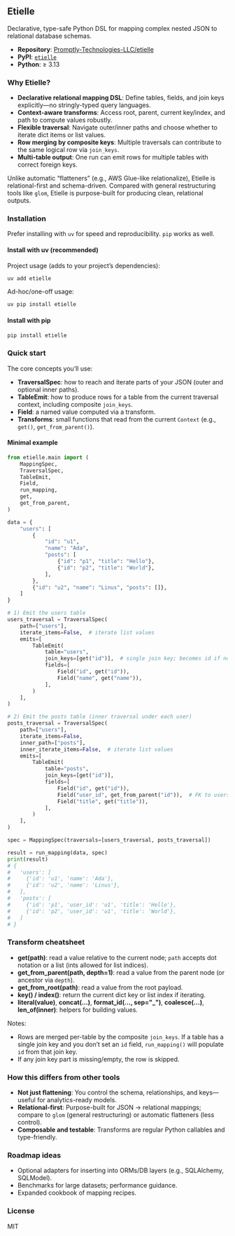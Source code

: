 ## Etielle

Declarative, type-safe Python DSL for mapping complex nested JSON to relational database schemas.

- **Repository**: [Promptly-Technologies-LLC/etielle](https://github.com/Promptly-Technologies-LLC/etielle)
- **PyPI**: [`etielle`](https://pypi.org/project/etielle/)
- **Python**: ≥ 3.13

### Why Etielle?

- **Declarative relational mapping DSL**: Define tables, fields, and join keys explicitly—no stringly-typed query languages.
- **Context-aware transforms**: Access root, parent, current key/index, and path to compute values robustly.
- **Flexible traversal**: Navigate outer/inner paths and choose whether to iterate dict items or list values.
- **Row merging by composite keys**: Multiple traversals can contribute to the same logical row via `join_keys`.
- **Multi-table output**: One run can emit rows for multiple tables with correct foreign keys.

Unlike automatic “flatteners” (e.g., AWS Glue-like relationalize), Etielle is relational-first and schema-driven. Compared with general restructuring tools like `glom`, Etielle is purpose-built for producing clean, relational outputs.

### Installation

Prefer installing with `uv` for speed and reproducibility. `pip` works as well.

#### Install with uv (recommended)

Project usage (adds to your project’s dependencies):

```bash
uv add etielle
```

Ad-hoc/one-off usage:

```bash
uv pip install etielle
```

#### Install with pip

```bash
pip install etielle
```

### Quick start

The core concepts you’ll use:

- **TraversalSpec**: how to reach and iterate parts of your JSON (outer and optional inner paths).
- **TableEmit**: how to produce rows for a table from the current traversal context, including composite `join_keys`.
- **Field**: a named value computed via a transform.
- **Transforms**: small functions that read from the current `Context` (e.g., `get()`, `get_from_parent()`).

#### Minimal example

```python
from etielle.main import (
    MappingSpec,
    TraversalSpec,
    TableEmit,
    Field,
    run_mapping,
    get,
    get_from_parent,
)

data = {
    "users": [
        {
            "id": "u1",
            "name": "Ada",
            "posts": [
                {"id": "p1", "title": "Hello"},
                {"id": "p2", "title": "World"},
            ],
        },
        {"id": "u2", "name": "Linus", "posts": []},
    ]
}

# 1) Emit the users table
users_traversal = TraversalSpec(
    path=["users"],
    iterate_items=False,  # iterate list values
    emits=[
        TableEmit(
            table="users",
            join_keys=[get("id")],  # single join key; becomes id if not set explicitly
            fields=[
                Field("id", get("id")),
                Field("name", get("name")),
            ],
        )
    ],
)

# 2) Emit the posts table (inner traversal under each user)
posts_traversal = TraversalSpec(
    path=["users"],
    iterate_items=False,
    inner_path=["posts"],
    inner_iterate_items=False,  # iterate list values
    emits=[
        TableEmit(
            table="posts",
            join_keys=[get("id")],
            fields=[
                Field("id", get("id")),
                Field("user_id", get_from_parent("id")),  # FK to users.id
                Field("title", get("title")),
            ],
        )
    ],
)

spec = MappingSpec(traversals=[users_traversal, posts_traversal])

result = run_mapping(data, spec)
print(result)
# {
#   'users': [
#     {'id': 'u1', 'name': 'Ada'},
#     {'id': 'u2', 'name': 'Linus'},
#   ],
#   'posts': [
#     {'id': 'p1', 'user_id': 'u1', 'title': 'Hello'},
#     {'id': 'p2', 'user_id': 'u1', 'title': 'World'},
#   ]
# }
```

### Transform cheatsheet

- **get(path)**: read a value relative to the current node; `path` accepts dot notation or a list (ints allowed for list indices).
- **get_from_parent(path, depth=1)**: read a value from the parent node (or ancestor via `depth`).
- **get_from_root(path)**: read a value from the root payload.
- **key() / index()**: return the current dict key or list index if iterating.
- **literal(value)**, **concat(...)**, **format_id(..., sep="_")**, **coalesce(...)**, **len_of(inner)**: helpers for building values.

Notes:
- Rows are merged per-table by the composite `join_keys`. If a table has a single join key and you don’t set an `id` field, `run_mapping()` will populate `id` from that join key.
- If any join key part is missing/empty, the row is skipped.

### How this differs from other tools

- **Not just flattening**: You control the schema, relationships, and keys—useful for analytics-ready models.
- **Relational-first**: Purpose-built for JSON → relational mappings; compare to `glom` (general restructuring) or automatic flatteners (less control).
- **Composable and testable**: Transforms are regular Python callables and type-friendly.

### Roadmap ideas

- Optional adapters for inserting into ORMs/DB layers (e.g., SQLAlchemy, SQLModel).
- Benchmarks for large datasets; performance guidance.
- Expanded cookbook of mapping recipes.

### License

MIT

